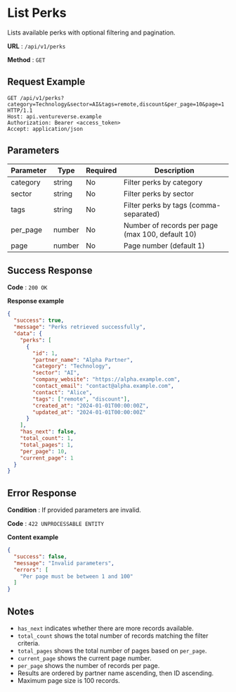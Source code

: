 # List Perks

Lists available perks with optional filtering and pagination.

**URL** : `/api/v1/perks`

**Method** : `GET`

## Request Example

```http
GET /api/v1/perks?category=Technology&sector=AI&tags=remote,discount&per_page=10&page=1 HTTP/1.1
Host: api.ventureverse.example
Authorization: Bearer <access_token>
Accept: application/json
```

## Parameters

| Parameter | Type   | Required | Description                                      |
|-----------|--------|----------|--------------------------------------------------|
| category  | string | No       | Filter perks by category                         |
| sector    | string | No       | Filter perks by sector                           |
| tags      | string | No       | Filter perks by tags (comma-separated)           |
| per_page  | number | No       | Number of records per page (max 100, default 10) |
| page      | number | No       | Page number (default 1)                          |

## Success Response

**Code** : `200 OK`

**Response example**

```json
{
  "success": true,
  "message": "Perks retrieved successfully",
  "data": {
    "perks": [
      {
        "id": 1,
        "partner_name": "Alpha Partner",
        "category": "Technology",
        "sector": "AI",
        "company_website": "https://alpha.example.com",
        "contact_email": "contact@alpha.example.com",
        "contact": "Alice",
        "tags": ["remote", "discount"],
        "created_at": "2024-01-01T00:00:00Z",
        "updated_at": "2024-01-01T00:00:00Z"
      }
    ],
    "has_next": false,
    "total_count": 1,
    "total_pages": 1,
    "per_page": 10,
    "current_page": 1
  }
}
```

## Error Response

**Condition** : If provided parameters are invalid.

**Code** : `422 UNPROCESSABLE ENTITY`

**Content example**

```json
{
  "success": false,
  "message": "Invalid parameters",
  "errors": [
    "Per page must be between 1 and 100"
  ]
}
```

## Notes

- `has_next` indicates whether there are more records available.
- `total_count` shows the total number of records matching the filter criteria.
- `total_pages` shows the total number of pages based on `per_page`.
- `current_page` shows the current page number.
- `per_page` shows the number of records per page.
- Results are ordered by partner name ascending, then ID ascending.
- Maximum page size is 100 records.

